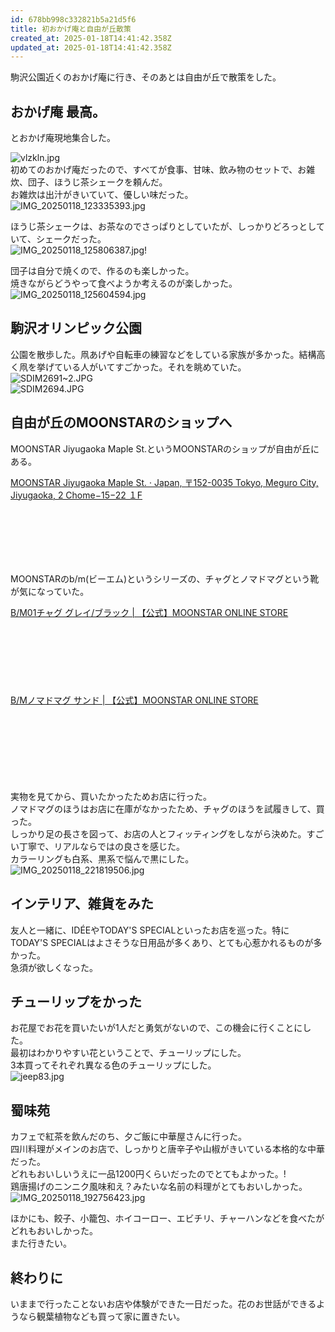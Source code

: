 ```yaml
---
id: 678bb998c332821b5a21d5f6
title: 初おかげ庵と自由が丘散策
created_at: 2025-01-18T14:41:42.358Z
updated_at: 2025-01-18T14:41:42.358Z
---
```


<p>駒沢公園近くのおかげ庵に行き、そのあとは自由が丘で散策をした。</p>
<h2>おかげ庵 最高。</h2>
<p>とおかげ庵現地集合した。</p>
<p><img alt="vlzkln.jpg" src="vlzkln.jpg"/><br/>
初めてのおかげ庵だったので、すべてが食事、甘味、飲み物のセットで、お雑炊、団子、ほうじ茶シェークを頼んだ。<br/>
お雑炊は出汁がきいていて、優しい味だった。<br/>
<img alt="IMG_20250118_123335393.jpg" src="IMG_20250118_123335393.jpg"/></p>
<p>ほうじ茶シェークは、お茶なのでさっぱりとしていたが、しっかりどろっとしていて、シェークだった。<br/>
<img alt="IMG_20250118_125806387.jpg" src="IMG_20250118_125806387.jpg"/>!</p>
<p>団子は自分で焼くので、作るのも楽しかった。<br/>
焼きながらどうやって食べようか考えるのが楽しかった。<br/>
<img alt="IMG_20250118_125604594.jpg" src="IMG_20250118_125604594.jpg"/></p>
<h2>駒沢オリンピック公園</h2>
<p>公園を散歩した。凧あげや自転車の練習などをしている家族が多かった。結構高く凧を挙げている人がいてすごかった。それを眺めていた。<br/>
<img alt="SDIM2691~2.JPG" src="SDIM2691~2.JPG"/><br/>
<img alt="SDIM2694.JPG" src="SDIM2694.JPG"/></p>
<h2>自由が丘のMOONSTARのショップへ</h2>
<p>MOONSTAR Jiyugaoka Maple St.というMOONSTARのショップが自由が丘にある。</p>
<div class="iframely-embed" data-embedded-url="https://maps.app.goo.gl/mhLPxUFNqV1jDdZd6"><div class="iframely-responsive" style="height: 140px; padding-bottom: 0;"><a data-iframely-url="//cdn.iframe.ly/api/iframe?url=https%3A%2F%2Fmaps.app.goo.gl%2FmhLPxUFNqV1jDdZd6&amp;key=878c5bef402f0b2911bf6d4ce6261abd" href="https://www.google.com/maps/place/MOONSTAR+Jiyugaoka+Maple+St./@35.6628828,139.5680078,12z/data=!3m1!5s0x6018f51e0c1ff1ff:0x56088879bb1ee828!4m7!3m6!1s0x6018f594b97f24c3:0xf897077f8e2e47b9!8m2!3d35.6082972!4d139.6661179!15sChrjg6Djg7zjg7Pjgrnjgr_jg7wgR29vZ2xlTSIDiAEBWh0iG-ODoOODvOODsyDjgrnjgr_jg7wgZ29vZ2xlbZIBCnNob2Vfc3RvcmXgAQA!16s%2Fg%2F11w7_jnxcm?entry=tts&amp;g_ep=EgoyMDI1MDExNS4wIPu8ASoASAFQAw%3D%3D">MOONSTAR Jiyugaoka Maple St. · Japan, 〒152-0035 Tokyo, Meguro City, Jiyugaoka, 2 Chome−15−22 １F</a></div></div><script async="" charset="utf-8" src="//cdn.iframe.ly/embed.js"></script>
<p>MOONSTARのb/m(ビーエム)というシリーズの、チャグとノマドマグという靴が気になっていた。</p>
<div class="iframely-embed" data-embedded-url="https://www.moonstar.co.jp/store/products/detail/42700013"><div class="iframely-responsive" style="height: 140px; padding-bottom: 0;"><a data-iframely-url="//cdn.iframe.ly/api/iframe?url=https%3A%2F%2Fwww.moonstar.co.jp%2Fstore%2Fproducts%2Fdetail%2F42700013&amp;key=878c5bef402f0b2911bf6d4ce6261abd" href="https://www.moonstar.co.jp/store/products/detail/42700013">B/M01チャグ グレイ/ブラック | 【公式】MOONSTAR ONLINE STORE</a></div></div><script async="" charset="utf-8" src="//cdn.iframe.ly/embed.js"></script>
<div class="iframely-embed" data-embedded-url="https://www.moonstar.co.jp/store/products/detail/42700108"><div class="iframely-responsive" style="height: 140px; padding-bottom: 0;"><a data-iframely-url="//cdn.iframe.ly/api/iframe?url=https%3A%2F%2Fwww.moonstar.co.jp%2Fstore%2Fproducts%2Fdetail%2F42700108&amp;key=878c5bef402f0b2911bf6d4ce6261abd" href="https://www.moonstar.co.jp/store/products/detail/42700108">B/Mノマドマグ サンド | 【公式】MOONSTAR ONLINE STORE</a></div></div><script async="" charset="utf-8" src="//cdn.iframe.ly/embed.js"></script>
<p>実物を見てから、買いたかったためお店に行った。<br/>
ノマドマグのほうはお店に在庫がなかったため、チャグのほうを試履きして、買った。<br/>
しっかり足の長さを図って、お店の人とフィッティングをしながら決めた。すごい丁寧で、リアルならではの良さを感じた。<br/>
カラーリングも白系、黒系で悩んで黒にした。<br/>
<img alt="IMG_20250118_221819506.jpg" src="IMG_20250118_221819506.jpg"/></p>
<h2>インテリア、雑貨をみた</h2>
<p>友人と一緒に、IDÉEやTODAY'S SPECIALといったお店を巡った。特にTODAY'S SPECIALはよさそうな日用品が多くあり、とても心惹かれるものが多かった。<br/>
急須が欲しくなった。</p>
<h2>チューリップをかった</h2>
<p>お花屋でお花を買いたいが1人だと勇気がないので、この機会に行くことにした。<br/>
最初はわかりやすい花ということで、チューリップにした。<br/>
3本買ってそれぞれ異なる色のチューリップにした。<br/>
<img alt="jeep83.jpg" src="jeep83.jpg"/></p>
<h2>蜀味苑</h2>
<p>カフェで紅茶を飲んだのち、夕ご飯に中華屋さんに行った。<br/>
四川料理がメインのお店で、しっかりと唐辛子や山椒がきいている本格的な中華だった。<br/>
どれもおいしいうえに一品1200円くらいだったのでとてもよかった。!<br/>
鶏唐揚げのニンニク風味和え？みたいな名前の料理がとてもおいしかった。<br/>
<img alt="IMG_20250118_192756423.jpg" src="IMG_20250118_192756423.jpg"/></p>
<p>ほかにも、餃子、小籠包、ホイコーロー、エビチリ、チャーハンなどを食べたがどれもおいしかった。<br/>
また行きたい。</p>
<h2>終わりに</h2>
<p>いままで行ったことないお店や体験ができた一日だった。花のお世話ができるようなら観葉植物なども買って家に置きたい。</p>
